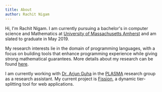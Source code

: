 ```yaml
---
title: About
author: Rachit Nigam
---
```


Hi, I'm Rachit Nigam. I am currently pursuing a bachelor's in computer science and Mathematics
at [University of Massachusetts Amherst](https://umass.edu) and am slated to graduate
in May 2019.

My research interests lie in the domain of programming languages, with a focus on
building tools that enhance programming experience while giving strong
mathematical guarantees. More details about my research can be found [here](./research.html).

I am currently working with [Dr. Arjun Guha](https://people.cs.umass.edu/arjun) in the
[PLASMA](https://plasma.cs.umass.edu) research group as a research assistant. My current project
is [Fission](https://github.com/plasma-umass/fission), a dynamic tier-splitting tool for web
applications.
